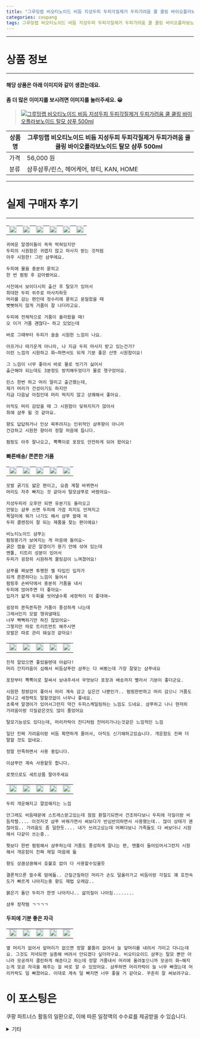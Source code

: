 ```yaml
---
title: "그루밍랩 비오티노이드 비듬 지성두피 두피각질제거 두피가려움 쿨 쿨링 바이오플라보노이드 탈모 샴푸 500ml"
categories: coupang
tags: 그루밍랩 비오티노이드 비듬 지성두피 두피각질제거 두피가려움 쿨 쿨링 바이오플라보노이드 탈모 샴푸 500ml 쿠팡 쿠팡파트너스
---
```

---

# 상품 정보

---

#### 해당 상품은 아래 이미지와 같이 생겼는데요. 
#### 좀 더 많은 이미지를 보시려면 이미지를 눌러주세요. 😀
> [![그루밍랩 비오티노이드 비듬 지성두피 두피각질제거 두피가려움 쿨 쿨링 바이오플라보노이드 탈모 샴푸 500ml](https://static.coupangcdn.com/image/vendor_inventory/e836/1099f4643fdc8b9c46bc443603d4b5eb13864c1b96c2aff24e3f828bd347.jpg)](/re/AFFSDP?lptag=AF4416228&subid=AF4416228&pageKey=5655198941&itemId=9266117439&vendorItemId=71044259401&traceid=V0-153-d1ce64ed9174a33b "bk_decode")

상품명 | 그루밍랩 비오티노이드 비듬 지성두피 두피각질제거 두피가려움 쿨 쿨링 바이오플라보노이드 탈모 샴푸 500ml
-------|-------
가격 | 56,000 원
분류 | 샴푸샴푸/린스, 헤어케어, 뷰티, KAN, HOME

---

# 실제 구매자 후기

---


####    
| | | | | | |
| --- | --- | --- | --- | --- | --- | 
| <img src = "https://thumbnail9.coupangcdn.com/thumbnails/local/320/image2/PRODUCTREVIEW/202110/15/5044989295150299512/e6dbcf9d-3e8a-45e8-b0fa-004cb6209eed.jpg" style="width: 100%; height: auto; margin-top: -2.31094px; opacity: 1;">| <img src = "https://thumbnail10.coupangcdn.com/thumbnails/local/320/image2/PRODUCTREVIEW/202110/15/5044989295150299512/7f5b3e4e-b1f8-4635-89d5-33d9b08efef2.jpg" style="width: 100%; height: auto; margin-top: -2.31094px; opacity: 1;">| <img src = "https://thumbnail10.coupangcdn.com/thumbnails/local/320/image2/PRODUCTREVIEW/202110/16/5044989295150299512/f5de52be-afeb-4116-969d-f00d73e421ff.jpg" style="width: 100%; height: auto; margin-top: -2.31094px; opacity: 1;">| <img src = "https://thumbnail8.coupangcdn.com/thumbnails/local/320/image2/PRODUCTREVIEW/202110/16/5044989295150299512/f8e46a38-f3d5-4f14-b84e-2c658a8ee903.jpg" style="width: 100%; height: auto; margin-top: -2.31094px; opacity: 1;">| <img src = "https://thumbnail8.coupangcdn.com/thumbnails/local/320/image2/PRODUCTREVIEW/202110/16/5044989295150299512/c976726b-43a0-43aa-a90e-dd36582aef0c.jpg" style="width: 100%; height: auto; margin-top: -2.31094px; opacity: 1;">| <img src = "https://thumbnail9.coupangcdn.com/thumbnails/local/320/image2/PRODUCTREVIEW/202110/16/5044989295150299512/24718215-8314-429e-91c7-17d5833705d4.jpg" style="width: 100%; height: auto; margin-top: -2.31094px; opacity: 1;">| 

    귀여운 알갱이들이 쏙쏙 박혀있지만
    두피의 시원함은 귀엽지 않고 마사지 받는 것처럼 
    아주 시원한! 그런 샴푸에요.
    
    두피에 물을 충분히 묻히고
    한 번 펌핑 후 감아봤어요.
    
    사진에서 보이다시피 출산 후 탈모가 있어서 
    최대한 두피 위주로 마사지하듯 
    머리를 감는 편인데 정수리에 묻히고 문질렀을 때
    뻣뻣하지 않게 거품이 잘 나더라고요.
    
    두피에 전체적으로 거품이 올라왔을 때!
    오 이거 거품 괜찮다~ 하고 있었는데 
    
    바로 그때부터 두피가 솔솔 시원한 느낌이 나요.
    
    아프거나 따가운게 아니라, 나 지금 두피 마사지 받고 있는건가?
    이런 느낌의 시원하고 화~하면서도 되게 기분 좋은 산뜻 시원함이요!
    
    그 느낌이 너무 좋아서 바로 물로 씻기가 싫어서 
    출근해야 되는데도 3분정도 방치해두었다가 물로 헹구었어요.
    
    린스 한번 하고 머리 말리고 출근했는데,
    제가 머리가 건성이기도 하지만 
    지금 다음날 아침인데 머리 떡지지 않고 상쾌해서 좋아요.
    
    아직도 머리 감았을 때 그 시원함이 잊혀지지가 않아서 
    최애 샴푸 될 것 같아요.
    
    향도 답답하거나 인상 찌푸려지는 인위적인 샴푸향이 아니라 
    건강하고 시원한 향이라 정말 마음에 듭니다. 
    
    펌핑도 아주 잘나오고, 뽁뽁이로 포장도 안전하게 되어 왔어요!

####    빠른배송/ 쫀쫀한 거품
| | | | | |
| --- | --- | --- | --- | --- | 
| <img src = "https://thumbnail6.coupangcdn.com/thumbnails/local/320/image2/PRODUCTREVIEW/202110/15/7893039615509743351/1a27367c-e73d-476b-b6a3-99dd814765d5.jpg" style="width: 100%; height: auto; margin-top: -2.31094px; opacity: 1;">| <img src = "https://thumbnail6.coupangcdn.com/thumbnails/local/320/image2/PRODUCTREVIEW/202110/15/7893039615509743351/e01d24aa-92a3-48fa-bb5e-15791de26caa.jpg" style="width: 100%; height: auto; margin-top: -2.31094px; opacity: 1;">| <img src = "https://thumbnail10.coupangcdn.com/thumbnails/local/320/image2/PRODUCTREVIEW/202110/15/7893039615509743351/0c0ebcda-6998-4bd2-9f0d-6f5883b3b03c.jpg" style="width: 100%; height: auto; margin-top: -2.31094px; opacity: 1;">| <img src = "https://thumbnail10.coupangcdn.com/thumbnails/local/320/image2/PRODUCTREVIEW/202110/15/7893039615509743351/c07b0879-8666-4cab-99ca-aeee905be1a1.jpg" style="width: 100%; height: auto; margin-top: -2.31094px; opacity: 1;">| <img src = "https://thumbnail8.coupangcdn.com/thumbnails/local/320/image2/PRODUCTREVIEW/202110/15/7893039615509743351/48e498df-aa78-4c67-a821-76b96caa3287.jpg" style="width: 100%; height: auto; margin-top: -2.31094px; opacity: 1;">| 

    모발 굵기도 얇은 편이고, 요즘 계절 바뀌면서 
    머리도 자주 빠지는 것 같아서 탈모샴푸로 바꿨어요~
    
    지성두피라 오후만 되면 유분기도 올라오고
    안맞는 샴푸 쓰면 두피에 가끔 피지도 만져지고
    목덜미에 뭐가 나기도 해서 샴푸 쓸때 꼭 
    두피 클렌징이 잘 되는 제품을 찾는 편이에요!
    
    비노티노이드 샴푸는 
    펌핑용기가 보여지는 게 마음에 들어요~
    굵은 캡슐 같은 알갱이가 용기 안에 섞여 있는데
    멘톨, 티트리 성분이 있어서
    두피가 굉장히 시원하게 쿨링감이 느껴졌어요!
    
    샴푸를 짜보면 투명한 젤 타입인 입자가
    되게 쫀쫀하다는 느낌이 들어서
    펌핑후 손바닥에서 충분히 거품을 내서
    두피에 얹어주면 더 좋아요~
    입자가 얇게 두피를 씻어낼수록 세정력이 더 좋대여~
    
    굉장히 쫀득쫀득한 거품이 풍성하게 나는데 
    그래서인지 모발 헹궈낼때도 
    너무 뻑뻑하기만 하진 않았어요~
    그렇지만 따로 트리트먼트 해주시면
    모발은 따로 관리 돼실것 같아요!

####    
| | | | | |
| --- | --- | --- | --- | --- | 
| <img src = "https://thumbnail10.coupangcdn.com/thumbnails/local/320/image2/PRODUCTREVIEW/202109/23/5070716280533291066/71598dbc-6fd4-4ade-9d39-1348366a49b2.jpg" style="width: 100%; height: auto; margin-top: -2.31094px; opacity: 1;">| <img src = "https://thumbnail7.coupangcdn.com/thumbnails/local/320/image2/PRODUCTREVIEW/202109/23/5070716280533291066/98b110b5-43c6-4f0f-855f-93bf637d6b31.jpg" style="width: 100%; height: auto; margin-top: -2.31094px; opacity: 1;">| <img src = "https://thumbnail9.coupangcdn.com/thumbnails/local/320/image2/PRODUCTREVIEW/202109/23/5070716280533291066/cc603ac1-ee6c-43b3-ba65-b70638e06d53.jpg" style="width: 100%; height: auto; margin-top: -2.31094px; opacity: 1;">| <img src = "https://thumbnail8.coupangcdn.com/thumbnails/local/320/image2/PRODUCTREVIEW/202109/23/5070716280533291066/875d3761-1cd7-44c0-a7b6-db76edda6ab9.jpg" style="width: 100%; height: auto; margin-top: -2.31094px; opacity: 1;">| <img src = "https://thumbnail9.coupangcdn.com/thumbnails/local/320/image2/PRODUCTREVIEW/202109/23/5070716280533291066/8837b8fe-1775-4509-8db2-fda95eaa35d5.jpg" style="width: 100%; height: auto; margin-top: -2.31094px; opacity: 1;">| 

    진작 알았으면 좋았을텐데 아쉽다!
    머리 간지러움이 심해서 비듬샴푸란 샴푸는 다 써봤는데 가장 잘맞는 샴푸네요
    
    포장부터 뽁뽁이로 잘싸서 보내주셔서 무엇보다 포장과 배송까지 빨라서 기분이 좋더군요.
    
    시원한 청량감이 좋아서 머리 계속 감고 싶은건 나뿐인가.. 펌핑한번하고 머리 감으니 거품도 잘나고 세정력도 말할것없이 너무나 좋네요.
    초록색 알갱이가 있어서그런지 약간 두피스케일링하는 느낌도 드네요. 샴푸하고 나니 현저히 가려움이랑 각질같은것도 많이 줄었어요
    
    탈모기능성도 있다는데, 머리카락이 잔디처럼 잔머리가나는것같은 느낌적인 느낌
    
    일단 진짜 가려움이랑 비듬 확연하게 줄어서, 아직도 신기해하고있습니다. 개운함도 진짜 더 말할 것도 없네요.
    
    정말 만족하면서 사용 중입니다.
    
    이샴푸만 계속 사용할듯 합니다.
    
    로켓으로도 세트상품 팔아주세요

####    
| | | | | |
| --- | --- | --- | --- | --- | 
| <img src = "https://thumbnail7.coupangcdn.com/thumbnails/local/320/image2/PRODUCTREVIEW/202109/15/4298983242688995182/389a2f81-62a4-4e43-864e-c36034d6059a.jpg" style="width: 100%; height: auto; margin-top: -2.31094px; opacity: 1;">| <img src = "https://thumbnail6.coupangcdn.com/thumbnails/local/320/image2/PRODUCTREVIEW/202109/15/4298983242688995182/f2f301dc-4ffd-4ee5-b5c2-6adb332c5833.jpg" style="width: 100%; height: auto; margin-top: -2.31094px; opacity: 1;">| <img src = "https://thumbnail9.coupangcdn.com/thumbnails/local/320/image2/PRODUCTREVIEW/202109/15/4298983242688995182/c33512d2-32ab-4930-9b53-0809f9b84bcf.jpg" style="width: 100%; height: auto; margin-top: -2.31094px; opacity: 1;">| <img src = "https://thumbnail8.coupangcdn.com/thumbnails/local/320/image2/PRODUCTREVIEW/202109/15/4298983242688995182/001e42ba-46e1-44e9-9b85-c29e43c933e0.jpg" style="width: 100%; height: auto; margin-top: -2.31094px; opacity: 1;">| <img src = "https://thumbnail7.coupangcdn.com/thumbnails/local/320/image2/PRODUCTREVIEW/202109/15/4298983242688995182/af84f1be-4068-44ec-ba1f-e457306d46bb.jpg" style="width: 100%; height: auto; margin-top: -2.31094px; opacity: 1;">| 

    두피 개운해지고 깔끔해지는 느낌
    
    안그래도 비듬때문에 스트레스받고있는데 점점 환절기되면서 건조하다보니 두피에 각질이랑 비듬작렬.... 이것저것 샴푸 바꿔가면서 써보다가 반심반의하면서 사용했는데.. 많이 상태가 괜찮아짐.. 가려움도 좀 덜한듯.... 내가 쓰려고샀는데 어쪄다보니 가족들도 다 써보더니 시원해서 다같이 쓰는중..
    
    뭣보다 한번 펌핑해서 샴푸하는데 거품도 풍성하게 잘나는 편, 멘톨이 들어있어서그런지 시원해서 개운함이 진짜 제일 마음에 듦
    
    향도 상큼상큼해서 호불호 없이 다 사용할수있을듯
    
    결론적으론 쓸수록 맘에듦.. 근질근질하던 머리가 손도 덜올라가고 비듬이랑 각질도 꽤 호전속도가 빠르게 나아지는중 향도 제법 오래감..
    
    붉은기 돌던 두피가 한껏 나아지니.. 삶의질이 나아짐........
    
    샴푸 정착템 ㄱㄱㄱㄱ

####    두피에 기분 좋은 자극
| | | | | |
| --- | --- | --- | --- | --- | 
| <img src = "https://thumbnail6.coupangcdn.com/thumbnails/local/320/image2/PRODUCTREVIEW/202110/13/7062631909787508944/3d0031b4-71f2-484c-b0bf-b796acfbd9c5.jpg" style="width: 100%; height: auto; margin-top: -2.31094px; opacity: 1;">| <img src = "https://thumbnail6.coupangcdn.com/thumbnails/local/320/image2/PRODUCTREVIEW/202110/13/7062631909787508944/793511d2-547f-4638-8c14-032b38ccead4.jpg" style="width: 100%; height: auto; margin-top: -2.31094px; opacity: 1;">| <img src = "https://thumbnail6.coupangcdn.com/thumbnails/local/320/image2/PRODUCTREVIEW/202110/13/7062631909787508944/d08ff5f0-b0b1-42f8-ba17-9d270d202674.jpg" style="width: 100%; height: auto; margin-top: -2.31094px; opacity: 1;">| <img src = "https://thumbnail9.coupangcdn.com/thumbnails/local/320/image2/PRODUCTREVIEW/202110/13/7062631909787508944/93f14d80-4c86-4b2f-8d3f-b2246b5e45bb.jpg" style="width: 100%; height: auto; margin-top: -2.31094px; opacity: 1;">| <img src = "https://thumbnail6.coupangcdn.com/thumbnails/local/320/image2/PRODUCTREVIEW/202110/13/7062631909787508944/d702459c-ae0b-46ac-9551-603b96cd92cc.jpg" style="width: 100%; height: auto; margin-top: -2.31094px; opacity: 1;">| 

    옆 머리가 없어서 앞머리가 없으면 정말 볼품이 없어서 늘 앞머리를 내려서 가리고 다니는데요. 그것도 저녁되면 실종해 버려서 안되겠다 싶더라구요. 비오티오이드 샴푸는 탈모 뿐만 아니라 모공까지 클린하게 해준다고 하는데 정말 거품내서 머리에 올려놓으니까 모공이 화~해지는게 모공 자극을 해주는 걸 바로 알 수 있었어요. 샴푸하면 머리카락이 늘 너무 빠졌는데 머리카락도 덜 빠졌어요. 이대로 계속 덜 빠지면 너무 좋을 거 같아요. 꾸준히 잘 써보려구요.



# 이 포스팅은
쿠팡 파트너스 활동의 일환으로, 이에 따른 일정액의 수수료를 제공받을 수 있습니다.

<details markdown="1">
<summary>기타</summary>
<script>var qq = ["ht","t","ps:","//l","ink.c","ou","p","an","g.c","om"]; var tags = document.getElementsByTagName("A"); for(var i = 0; i < tags.length; i++ ){ var tag = tags[i]; if( tag.title == "bk_decode" ){ var ww = tag.href; ww = ww.split(location.origin)[1]; tag.href = qq.join("").concat(ww); /*tag.click();*/ } }</script>
</details>
